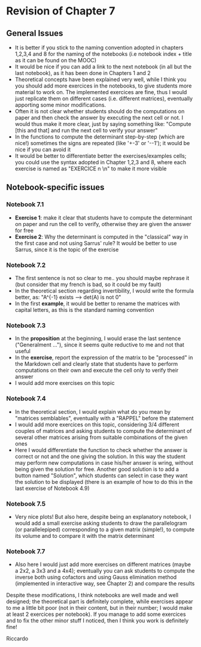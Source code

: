 # Revision of Chapter 7

## General Issues
- It is better if you stick to the naming convention adopted in chapters
1,2,3,4 and 8 for the naming of the notebooks (i.e notebook index + title
as it can be found on the MOOC)
- It would be nice if you can add a link to the next notebook (in all but
the last notebook), as it has been done in Chapters 1 and 2
- Theoretical concepts have been explained very well, while I think you 
you should add more exercices in the notebooks, to give students
more material to work on. The implemented exercices are fine, thus I
would just replicate them on different cases (i.e. different matrices), 
eventually apporting some minor modifications.
- Often it is not clear whether students should do the computations
on paper and then check the answer by executing the next cell or not.
I would thus make it more clear, just by saying something like:
"Compute [this and that] and run the next cell to verify your answer"
- In the functions to compute the determinant step-by-step (which are nice!) 
sometimes the signs are repeated (like '+-3' or '--1'); it would be
nice if you can avoid it
- It would be better to differentiate better the exercises/examples cells;
you could use the syntax adopted in Chapter 1,2,3 and 8, where each 
exercise is named as "EXERCICE n \n" to make it more visible

## Notebook-specific issues

### Notebook 7.1
- **Exercise 1**: make it clear that students have to compute the 
determinant on paper and run the cell to verify, otherwise they are
given the answer for free
- **Exercise 2**: Why the determinant is computed in the "classical"
way in the first case and not using Sarrus' rule? It would be better
to use Sarrus, since it is the topic of the exercise

### Notebook 7.2
- The first sentence is not so clear to me.. you should maybe rephrase
it (but consider that my french is bad, so it could be my fault)
- In the theoretical section regarding invertibility, I would write
the formula better, as: "A^{-1} exists --> det(A) is not 0"
- In the first **example**, it would be better to rename the matrices
with capital letters, as this is the standard naming convention

### Notebook 7.3
- In the **proposition** at the beginning, I would erase the last sentence
("Generalment ..."), since it seems quite reductive to me and not that
useful
- In the **exercise**, report the expression of the matrix to be
"processed" in the Markdown cell and clearly state that students
have to perform computations on their own and execute the cell only to 
verify their answer
- I would add more exercises on this topic

### Notebook 7.4
- In the theoretical section, I would explain what do you mean by
"matrices semblables", eventually with a "RAPPEL" before the statement
- I would add more exercices on this topic, considering 3/4 different
couples of matrices and asking students to compute the determinant
of several other matrices arising from suitable combinations of
the given ones
- Here I would differentiate the function to check whether the answer
is correct or not and the one giving the solution. In this way the
student may perform new computations in case his/her answer is wring,
without being given the solution for free. Another good solution
is to add a button named "Solution", which students can select in case 
they want the solution to be displayed (there is an example of how to
do this in the last exercise of Notebook 4.9)

### Notebook 7.5
- Very nice plots! But also here, despite being an explanatory notebook, 
I would add a small exercise asking students to draw the parallelogram 
(or parallelepiped) corresponding to a given matrix (simple!), to
compute its volume and to compare it with the matrix determinant

### Notebook 7.7
- Also here I would just add more exercises on different matrices
(maybe a 2x2, a 3x3 and a 4x4); eventually you can ask students to compute
the inverse both using cofactors and using Gauss elimination method
(implemented in interactive way, see Chapter 2) and compare the results


Despite these modifications, I think notebooks are well made and well
designed; the theoretical part is definitely complete, while exercises
appear to me a little bit poor (not in their content, but in their 
number; I would make at least 2 exercices per notebook). If you 
manage to add some exercices and to fix the other minor stuff I
noticed, then I think you work is definitely fine!

Riccardo

